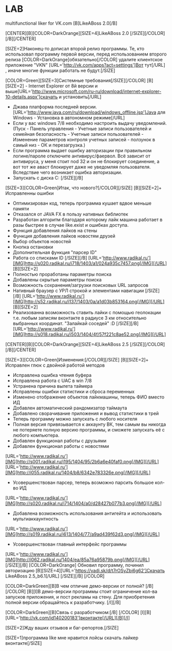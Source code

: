 # LAB
multifunctional liker for VK.com
[B]LikeABoss 2.0[/B]

[CENTER][B][COLOR=DarkOrange][SIZE=4]LikeABoss 2.0 [/SIZE][/COLOR][/B][/CENTER]

[SIZE=2]Наконец-то дописал второй релиз программы.
Те, кто использовал программу первой версии, перед использованием второго релиза 
[COLOR=DarkOrange]обязательно[/COLOR] удалите клиентское приложение "VKN" [URL='http://vk.com/apps?act=settings']Вот тут[/URL]  , иначе многие функции работать не будут.[/SIZE]

[COLOR=Green][SIZE=3]Системные требования[/SIZE][/COLOR]
[B][SIZE=2] - Internet Explorer от 8й версии и выше[URL='http://www.microsoft.com/ru-ru/download/internet-explorer-10-details.aspx']скачать и установить[/URL] 
- Джава платформа последней версии. [URL='http://www.java.com/ru/download/windows_offline.jsp']Java для Windows - Установка в автономном режиме[/URL]
- Если у вас windows 7/8 необходимо настроить выдачу уведомлений. (Пуск - Панель управления - Учетные записи пользователей и семейная безопасность - Учетные записи пользователей - Изменение параметров контроля учетных записей - ползунок в самый низ - ОК и перезагрузка.)
- Если программа выдает ошибку авторизации при правильном логине/пароле отключите антивирус/фаервол. Всё зависит от антивируса, у меня стоит nod 32 и он не блокирует соединение, а вот тот же аваст блокирует даже не уведомляя пользователя. Вследствие чего возникает ошибка авторизации.
- Запускать с диска С:
[/SIZE][/B]

[SIZE=3][COLOR=Green]Итак, что нового?[/COLOR][/SIZE]
[B][SIZE=2]+ Исправленны ошибки
+ Оптимизирован код, теперь программа кушает вдвое меньше памяти
+ Отказался от JAVA FX в пользу нативных библиотек
+ Разработан алгоритм благодаря которому лайк машина работает в разы быстрее в случае like.exist и ошибках доступа.
+ Функция добавления лайков на стены 
+ Функция добавления лайков новостям друзей
+ Выбор объектов новостей
+ Кнопка остановки
+ Дополнительная функция "парсер ID"
+ Работа со списками ID
[/SIZE][/B]
[URL='http://www.radikal.ru'][IMG]http://s020.radikal.ru/i718/1403/a1/024a935c7457.png[/IMG][/URL]
[B][SIZE=2]
+ Полностью проработаны параметры поиска
+ Добавлены скрытые параметры поиска
+ Возможность сохранения/загрузки поисковых URL запросов 
+ Нативный браузер с УРЛ строкой и элементами навигации
[/SIZE][/B]
[URL='http://www.radikal.ru'][IMG]http://s52.radikal.ru/i137/1403/0a/a1d03b853164.png[/IMG][/URL]
[B][SIZE=2]
+ Реализованна возможность ставить лайки с помощью геолокации т.е. любым записям вконтакте в радиусе 3 км относительно выбранных координат. "Залайкай соседей"  :D 
[/SIZE][/B]
[URL='http://www.radikal.ru'][IMG]http://s018.radikal.ru/i503/1404/4f/57f221c8ae52.png[/IMG][/URL]



[CENTER][B][COLOR=DarkOrange][SIZE=4]LikeABoss 2.5 [/SIZE][/COLOR][/B][/CENTER]

[SIZE=3][COLOR=Green]Изменения:[/COLOR][/SIZE]
[B][SIZE=2]+ Исправлен глюк с двойной работой методов
+ Исправлена ошибка чтения буфера
+ Исправлена работа с UAC в win 7/8
+ Устранена причина вылета таймера   
+ Исправлены ошибки статистики и сброса переменных 
+ Изменено отображение объектов лайкмашины, теперь ФИО вместо ИД
+ Добавлен автоматический рандомизатор таймаута
+ Добавлено сворачивание приложения и вывод статистики в трей
+ Теперь программу можно запускать с любого носителя
+ Полная версия привязывается к аккаунту ВК, тем самым вы никогда не потеряете полную версию программы, и сможете запускать её с любого компьютера.
+ Добавлен функционал работы с друзьями
+ Добавлен функционал работы с новостями

[URL='http://www.radikal.ru'][IMG]http://s001.radikal.ru/i195/1404/95/2b6a6e40faf0.png[/IMG][/URL]            [URL='http://www.radikal.ru'][IMG]http://i055.radikal.ru/1404/b8/6342e783326e.png[/IMG][/URL]

  + Усовершенствован парсер, теперь возможно парсить большое кол-во ИД

[URL='http://www.radikal.ru'][IMG]http://s020.radikal.ru/i714/1404/a0/d28427b077b3.png[/IMG][/URL]

+ Добавлена возможность использования антигейта и использовать мультиаккаунтность

[URL='http://www.radikal.ru'][IMG]http://s019.radikal.ru/i613/1404/77/a9ad439f62d3.png[/IMG][/URL]

+ Усовершенствован главный интерфейс программы

[URL='http://www.radikal.ru'][IMG]http://i062.radikal.ru/1404/ea/85a76a95879b.png[/IMG][/URL]  
[/SIZE][/B]
[COLOR=DarkOrange]
Обновил программу, починил авторизацию
[B][SIZE=4][URL='https://yadi.sk/d/t7rOSyZbi6g62']Скачать LikeABoss 2.5_b6.1[/URL]  [/SIZE][/B]
[/COLOR]


[COLOR=DarkGreen][B]В чем отличие демо-версии от полной? [/B] [/COLOR]
[B][I]В демо-версии программы стоит ограничение  кол-ва запусков приложения, и пост рекламы на стену. 
Для приобретения полной версии обращайтесь к разработчику. [/I][/B]

[COLOR=DarkGreen][B]Связь с разработчиком:[/B] [/COLOR]
[I][B][URL='http://vk.com/id140200183']вконтакте[/URL][/B][/I]

[SIZE=2]Жду ваших отзывов и баг-репортов.[/SIZE]

[SIZE=1]программа like мне нравится лойсы скачать лайкер вконтакте[/SIZE]
